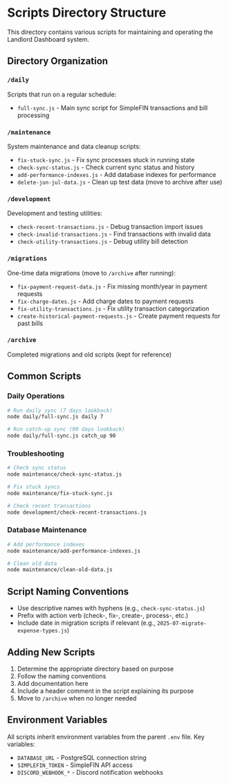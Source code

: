 # Scripts Directory Structure

This directory contains various scripts for maintaining and operating the Landlord Dashboard system.

## Directory Organization

### `/daily`
Scripts that run on a regular schedule:
- `full-sync.js` - Main sync script for SimpleFIN transactions and bill processing

### `/maintenance`
System maintenance and data cleanup scripts:
- `fix-stuck-sync.js` - Fix sync processes stuck in running state
- `check-sync-status.js` - Check current sync status and history
- `add-performance-indexes.js` - Add database indexes for performance
- `delete-jun-jul-data.js` - Clean up test data (move to archive after use)

### `/development`
Development and testing utilities:
- `check-recent-transactions.js` - Debug transaction import issues
- `check-invalid-transactions.js` - Find transactions with invalid data
- `check-utility-transactions.js` - Debug utility bill detection

### `/migrations`
One-time data migrations (move to `/archive` after running):
- `fix-payment-request-data.js` - Fix missing month/year in payment requests
- `fix-charge-dates.js` - Add charge dates to payment requests
- `fix-utility-transactions.js` - Fix utility transaction categorization
- `create-historical-payment-requests.js` - Create payment requests for past bills

### `/archive`
Completed migrations and old scripts (kept for reference)

## Common Scripts

### Daily Operations
```bash
# Run daily sync (7 days lookback)
node daily/full-sync.js daily 7

# Run catch-up sync (90 days lookback)
node daily/full-sync.js catch_up 90
```

### Troubleshooting
```bash
# Check sync status
node maintenance/check-sync-status.js

# Fix stuck syncs
node maintenance/fix-stuck-sync.js

# Check recent transactions
node development/check-recent-transactions.js
```

### Database Maintenance
```bash
# Add performance indexes
node maintenance/add-performance-indexes.js

# Clean old data
node maintenance/clean-old-data.js
```

## Script Naming Conventions

- Use descriptive names with hyphens (e.g., `check-sync-status.js`)
- Prefix with action verb (check-, fix-, create-, process-, etc.)
- Include date in migration scripts if relevant (e.g., `2025-07-migrate-expense-types.js`)

## Adding New Scripts

1. Determine the appropriate directory based on purpose
2. Follow the naming conventions
3. Add documentation here
4. Include a header comment in the script explaining its purpose
5. Move to `/archive` when no longer needed

## Environment Variables

All scripts inherit environment variables from the parent `.env` file. Key variables:
- `DATABASE_URL` - PostgreSQL connection string
- `SIMPLEFIN_TOKEN` - SimpleFIN API access
- `DISCORD_WEBHOOK_*` - Discord notification webhooks